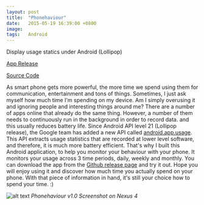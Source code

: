 ```yaml
---
layout: post
title:  "Phonehaviour"
date:   2015-05-19 16:39:00 +0800
image:  
tags:   Android
---
```

Display usage statics under Android (Lollipop) 

[App Release](https://github.com/cameronlai/Phonehaviour/releases)

[Source Code](https://github.com/cameronlai/Phonehaviour)

As smart phone gets more powerful, the more time we spend using them for communication, entertainment and tons of things. Sometimes, I just ask myself how much time I'm spending on my device. Am I simply overusing it and ignoring people and interesting things around me? There are a number of apps online that already do the same thing. However, a number of them needs to continuously run in the background in order to record data. and this usually reduces battery life. Since Android API level 21 (Lollipop release), the Google team has added a new API called [android.app.usage](https://developer.android.com/reference/android/app/usage/package-summary.html). This API extracts usage statistics that are recorded at lower level software, and therefore, it is much more battery efficient. That's why I built this Android application, to help you monitor your behaviour with your phone. It monitors your usage across 3 time periods, daily, weekly and monthly. You can download the app from the [Github release page](https://github.com/cameronlai/Phonehaviour/releases) and try it out. Hope you will enjoy using it and discover how much time you actually spend on your phone. With that piece of information in hand, it's still your choice how to spend your time. :) 

![alt text](http://cameronlai.com/wp-content/uploads/2015/05/Phonehaviour_v1.0_Screenshot1-171x300.jpg)
*Phonehaviour v1.0 Screenshot on Nexus 4*